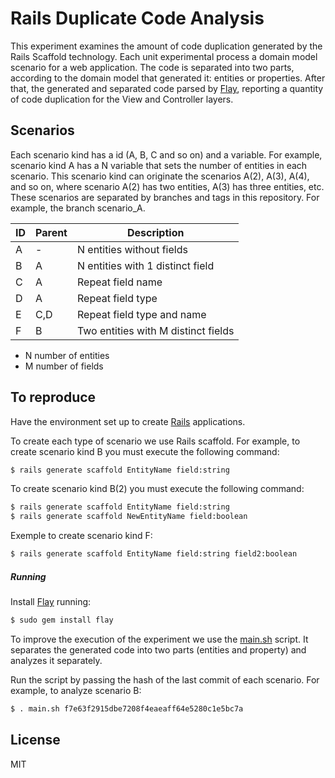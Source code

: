 # Rails Duplicate Code Analysis

This experiment examines the amount of code duplication generated by the Rails Scaffold technology.
Each unit experimental process a domain model scenario for a web application. The code is separated into two parts, according to the domain model that generated it: entities or properties. After that, the generated and separated code parsed by [Flay], reporting a quantity of code duplication for the View and Controller layers.

## Scenarios

Each scenario kind has a id (A, B, C and so on) and a variable. For example, scenario kind A has a N variable that sets the number of entities in each scenario. This scenario kind can originate the scenarios A(2), A(3), A(4), and so on, where scenario A(2) has two entities, A(3) has three entities, etc. These scenarios are separated by branches and tags in this repository. For example, the branch scenario_A. 

| ID | Parent | Description
| ------ | ------ | ------ |
| A | - | N entities without fields |
| B | A | N entities with 1 distinct field |
| C | A | Repeat field name |
| D | A | Repeat field type |
| E | C,D | Repeat field type and name |
| F | B | Two entities with M distinct fields |

 - N number of entities
 - M number of fields

## To reproduce

Have the environment set up to create [Rails] applications.

To create each type of scenario we use Rails scaffold. For example, to create scenario kind B you must execute the following command:

```sh
$ rails generate scaffold EntityName field:string
```

To create scenario kind B(2) you must execute the following command:
```sh
$ rails generate scaffold EntityName field:string
$ rails generate scaffold NewEntityName field:boolean
```
Exemple to create scenario kind F:
```sh
$ rails generate scaffold EntityName field:string field2:boolean
```

##### Running

Install [Flay] running:
```sh
$ sudo gem install flay
```

To improve the execution of the experiment we use the [main.sh] script. It separates the generated code into two parts (entities and property) and analyzes it separately.

Run the script by passing the hash of the last commit of each scenario. For example, to analyze scenario B:
```sh
$ . main.sh f7e63f2915dbe7208f4eaeaff64e5280c1e5bc7a
```

License
----

MIT


[//]: # (These are reference links used in the body of this note)

   [Flay]: <https://github.com/joemccann/dillinger>
   [Rails]: <http://rubyonrails.org/>
   [main.sh]: <https://github.com/Andersoonalves/Rails_Duplicate_Code_Analysis/blob/scripts/main.sh>